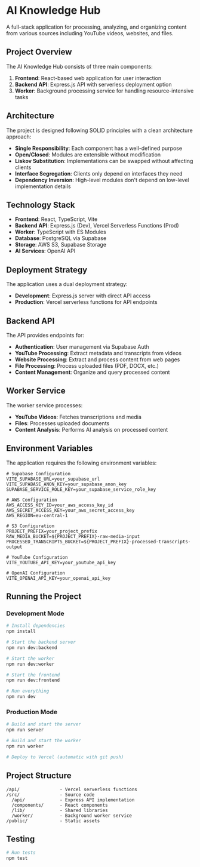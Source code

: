 # AI Knowledge Hub

A full-stack application for processing, analyzing, and organizing content from various sources including YouTube videos, websites, and files.

## Project Overview

The AI Knowledge Hub consists of three main components:

1. **Frontend**: React-based web application for user interaction
2. **Backend API**: Express.js API with serverless deployment option
3. **Worker**: Background processing service for handling resource-intensive tasks

## Architecture

The project is designed following SOLID principles with a clean architecture approach:

- **Single Responsibility**: Each component has a well-defined purpose
- **Open/Closed**: Modules are extensible without modification
- **Liskov Substitution**: Implementations can be swapped without affecting clients
- **Interface Segregation**: Clients only depend on interfaces they need
- **Dependency Inversion**: High-level modules don't depend on low-level implementation details

## Technology Stack

- **Frontend**: React, TypeScript, Vite
- **Backend API**: Express.js (Dev), Vercel Serverless Functions (Prod)
- **Worker**: TypeScript with ES Modules
- **Database**: PostgreSQL via Supabase
- **Storage**: AWS S3, Supabase Storage
- **AI Services**: OpenAI API

## Deployment Strategy

The application uses a dual deployment strategy:

- **Development**: Express.js server with direct API access
- **Production**: Vercel serverless functions for API endpoints

## Backend API

The API provides endpoints for:

- **Authentication**: User management via Supabase Auth
- **YouTube Processing**: Extract metadata and transcripts from videos
- **Website Processing**: Extract and process content from web pages
- **File Processing**: Process uploaded files (PDF, DOCX, etc.)
- **Content Management**: Organize and query processed content

## Worker Service

The worker service processes:

- **YouTube Videos**: Fetches transcriptions and media
- **Files**: Processes uploaded documents
- **Content Analysis**: Performs AI analysis on processed content

## Environment Variables

The application requires the following environment variables:

```
# Supabase Configuration
VITE_SUPABASE_URL=your_supabase_url
VITE_SUPABASE_ANON_KEY=your_supabase_anon_key
SUPABASE_SERVICE_ROLE_KEY=your_supabase_service_role_key

# AWS Configuration
AWS_ACCESS_KEY_ID=your_aws_access_key_id
AWS_SECRET_ACCESS_KEY=your_aws_secret_access_key
AWS_REGION=eu-central-1

# S3 Configuration
PROJECT_PREFIX=your_project_prefix
RAW_MEDIA_BUCKET=${PROJECT_PREFIX}-raw-media-input
PROCESSED_TRANSCRIPTS_BUCKET=${PROJECT_PREFIX}-processed-transcripts-output

# YouTube Configuration
VITE_YOUTUBE_API_KEY=your_youtube_api_key

# OpenAI Configuration
VITE_OPENAI_API_KEY=your_openai_api_key
```

## Running the Project

### Development Mode

```bash
# Install dependencies
npm install

# Start the backend server
npm run dev:backend

# Start the worker
npm run dev:worker

# Start the frontend
npm run dev:frontend

# Run everything
npm run dev
```

### Production Mode

```bash
# Build and start the server
npm run server

# Build and start the worker
npm run worker

# Deploy to Vercel (automatic with git push)
```

## Project Structure

```
/api/               - Vercel serverless functions
/src/               - Source code
  /api/             - Express API implementation
  /components/      - React components
  /lib/             - Shared libraries
  /worker/          - Background worker service
/public/            - Static assets
```

## Testing

```bash
# Run tests
npm test
```